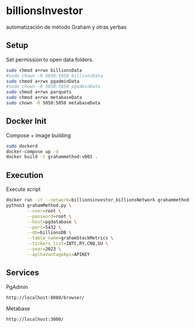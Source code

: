 # billionsInvestor
automatización de método Graham y otras yerbas

## Setup

Set permission to open data folders.

```bash
sudo chmod a+rwx billionsData
#sudo chown -R 5050:5050 billionsData
sudo chmod a+rwx pgadminData
#sudo chown -R 5050:5050 pgadminData
sudo chmod a+rwx parquets
sudo chmod a+rwx metabaseData
sudo chown -R 5050:5050 metabaseData
```
## Docker Init

Compose + image building

```bash
sudo dockerd
docker-compose up -d
docker build -t grahammethod:v001 .
```

## Execution

Execute script

```bash
docker run -it --network=billionsinvestor_billionsNetwork grahammethod:v001 
python3 grahamMethod.py \
        --user=root \
        --password=root \
        --host=pgdatabase \
        --port=5432 \
        --db=billionsDB \
        --table_name=grahamStockMetrics \
        --tickers_list=INTC,RY,CNQ,SU \
        --year=2023 \
        --aplhaVantageApi=APIKEY
```

## Services

PgAdmin
```bash
http://localhost:8080/browser/

```

Metabase
```bash
http://localhost:3000/

```
